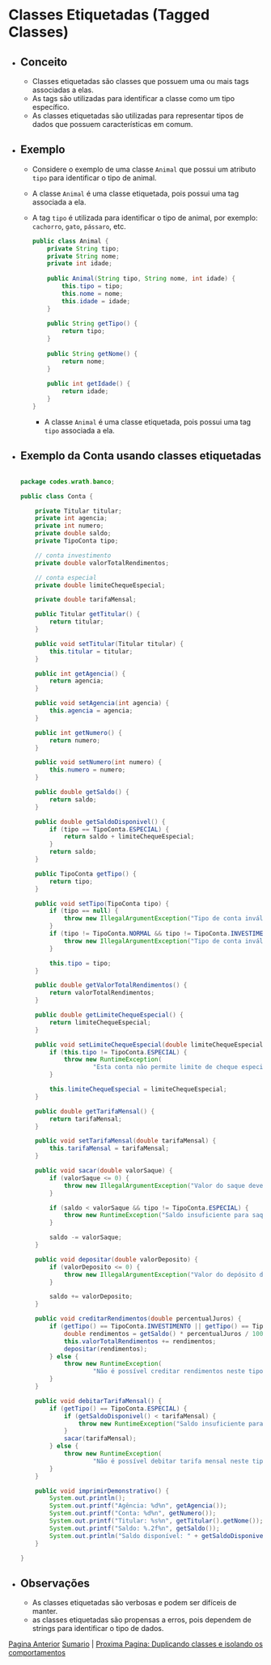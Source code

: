 # Classes Etiquetadas (Tagged Classes)

- ## Conceito

  - Classes etiquetadas são classes que possuem uma ou mais tags associadas a elas.
  - As tags são utilizadas para identificar a classe como um tipo específico.
  - As classes etiquetadas são utilizadas para representar tipos de dados que possuem características em comum.

- ## Exemplo

  - Considere o exemplo de uma classe `Animal` que possui um atributo `tipo` para identificar o tipo de animal.
  - A classe `Animal` é uma classe etiquetada, pois possui uma tag associada a ela.
  - A tag `tipo` é utilizada para identificar o tipo de animal, por exemplo: `cachorro`, `gato`, `pássaro`, etc.

    ```java
    public class Animal {
        private String tipo;
        private String nome;
        private int idade;
        
        public Animal(String tipo, String nome, int idade) {
            this.tipo = tipo;
            this.nome = nome;
            this.idade = idade;
        }
        
        public String getTipo() {
            return tipo;
        }
        
        public String getNome() {
            return nome;
        }
        
        public int getIdade() {
            return idade;
        }
    }
    ```

    - A classe `Animal` é uma classe etiquetada, pois possui uma tag `tipo` associada a ela.

- ## Exemplo da Conta usando classes etiquetadas

    ```java
    
    package codes.wrath.banco;

    public class Conta {

        private Titular titular;
        private int agencia;
        private int numero;
        private double saldo;
        private TipoConta tipo;

        // conta investimento
        private double valorTotalRendimentos;

        // conta especial
        private double limiteChequeEspecial;

        private double tarifaMensal;

        public Titular getTitular() {
            return titular;
        }

        public void setTitular(Titular titular) {
            this.titular = titular;
        }

        public int getAgencia() {
            return agencia;
        }

        public void setAgencia(int agencia) {
            this.agencia = agencia;
        }

        public int getNumero() {
            return numero;
        }

        public void setNumero(int numero) {
            this.numero = numero;
        }

        public double getSaldo() {
            return saldo;
        }

        public double getSaldoDisponivel() {
            if (tipo == TipoConta.ESPECIAL) {
                return saldo + limiteChequeEspecial;
            }
            return saldo;
        }

        public TipoConta getTipo() {
            return tipo;
        }

        public void setTipo(TipoConta tipo) {
            if (tipo == null) {
                throw new IllegalArgumentException("Tipo de conta inválido: null");
            }
            if (tipo != TipoConta.NORMAL && tipo != TipoConta.INVESTIMENTO && tipo != TipoConta.ESPECIAL) {
                throw new IllegalArgumentException("Tipo de conta inválido: " + tipo.toString());
            }

            this.tipo = tipo;
        }

        public double getValorTotalRendimentos() {
            return valorTotalRendimentos;
        }

        public double getLimiteChequeEspecial() {
            return limiteChequeEspecial;
        }

        public void setLimiteChequeEspecial(double limiteChequeEspecial) {
            if (this.tipo != TipoConta.ESPECIAL) {
                throw new RuntimeException(
                        "Esta conta não permite limite de cheque especial. Tipo da conta: " + this.tipo.toString());
            }

            this.limiteChequeEspecial = limiteChequeEspecial;
        }

        public double getTarifaMensal() {
            return tarifaMensal;
        }

        public void setTarifaMensal(double tarifaMensal) {
            this.tarifaMensal = tarifaMensal;
        }

        public void sacar(double valorSaque) {
            if (valorSaque <= 0) {
                throw new IllegalArgumentException("Valor do saque deve ser maior que 0");
            }

            if (saldo < valorSaque && tipo != TipoConta.ESPECIAL) {
                throw new RuntimeException("Saldo insuficiente para saque");
            }

            saldo -= valorSaque;
        }

        public void depositar(double valorDeposito) {
            if (valorDeposito <= 0) {
                throw new IllegalArgumentException("Valor do depósito deve ser maior que 0");
            }

            saldo += valorDeposito;
        }

        public void creditarRendimentos(double percentualJuros) {
            if (getTipo() == TipoConta.INVESTIMENTO || getTipo() == TipoConta.ESPECIAL) {
                double rendimentos = getSaldo() * percentualJuros / 100;
                this.valorTotalRendimentos += rendimentos;
                depositar(rendimentos);
            } else {
                throw new RuntimeException(
                        "Não é possível creditar rendimentos neste tipo de conta. Conta do tipo: " + getTipo().toString());
            }
        }

        public void debitarTarifaMensal() {
            if (getTipo() == TipoConta.ESPECIAL) {
                if (getSaldoDisponivel() < tarifaMensal) {
                    throw new RuntimeException("Saldo insuficiente para debitar tarifa mensal");
                }
                sacar(tarifaMensal);
            } else {
                throw new RuntimeException(
                        "Não é possível debitar tarifa mensal neste tipo de conta. Conta do tipo: " + getTipo().toString());
            }
        }

        public void imprimirDemonstrativo() {
            System.out.println();
            System.out.printf("Agência: %d%n", getAgencia());
            System.out.printf("Conta: %d%n", getNumero());
            System.out.printf("Titular: %s%n", getTitular().getNome());
            System.out.printf("Saldo: %.2f%n", getSaldo());
            System.out.println("Saldo disponível: " + getSaldoDisponivel());
        }

    }
    ```

- ## Observações

  - As classes etiquetadas são verbosas e podem ser difíceis de manter.
  - as classes etiquetadas são propensas a erros, pois dependem de strings para identificar o tipo de dados.

[Pagina Anterior](heranca.md)  [Sumario](sumario.md) | [Proxima Pagina: Duplicando classes e isolando os comportamentos](heranca-duplicando-classes.md)
